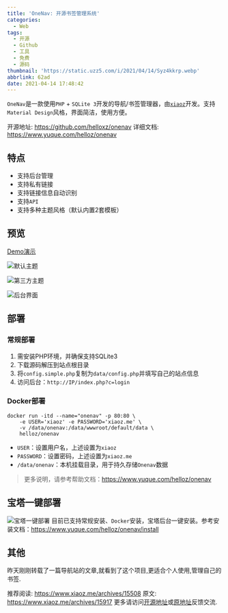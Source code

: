 ```yaml
---
title: 'OneNav: 开源书签管理系统'
categories:
  - Web
tags:
  - 开源
  - Github
  - 工具
  - 免费
  - 源码
thumbnail: 'https://static.uzz5.com/i/2021/04/14/Syz4kkrp.webp'
abbrlink: 62ad
date: 2021-04-14 17:48:42
---
```


`OneNav`是一款使用`PHP` + `SQLite 3`开发的导航/书签管理器，由[`xiaoz`](https://www.xiaoz.me/)开发。支持`Material Design`风格，界面简洁，使用方便。

<!-- more -->

开源地址: https://github.com/helloxz/onenav
详细文档: https://www.yuque.com/helloz/onenav

## 特点

* 支持后台管理
* 支持私有链接
* 支持链接信息自动识别
* 支持`API`
* 支持多种主题风格（默认内置2套模板）

## 预览

[Demo演示](https://nav.rss.ink/)

![默认主题](https://static.uzz5.com/i/2021/04/14/9ALCD9Ti.webp)

![第三方主题](https://static.uzz5.com/i/2021/04/14/jFhS1auV.webp)

![后台界面](https://static.uzz5.com/i/2021/04/14/8hDPM3w0.webp)

## 部署

### 常规部署
1. 需安装PHP环境，并确保支持SQLite3
2. 下载源码解压到站点根目录
3. 将`config.simple.php`复制为`data/config.php`并填写自己的站点信息
4. 访问后台：`http://IP/index.php?c=login`

### Docker部署

```shell
docker run -itd --name="onenav" -p 80:80 \
    -e USER='xiaoz' -e PASSWORD='xiaoz.me' \
    -v /data/onenav:/data/wwwroot/default/data \
    helloz/onenav
```

* `USER`：设置用户名，上述设置为`xiaoz`
* `PASSWORD`：设置密码，上述设置为`xiaoz.me`
* `/data/onenav`：本机挂载目录，用于持久存储`Onenav`数据

> 更多说明，请参考帮助文档：https://www.yuque.com/helloz/onenav

## 宝塔一键部署

![宝塔一键部署](https://static.uzz5.com/i/2021/04/14/K4o82IC4.webp)
目前已支持常规安装、`Docker`安装，宝塔后台一键安装。参考安装文档：https://www.yuque.com/helloz/onenav/install


## 其他

昨天刚刚转载了一篇导航站的文章,就看到了这个项目,更适合个人使用,管理自己的书签.

推荐阅读: https://www.xiaoz.me/archives/15508
原文: https://www.xiaoz.me/archives/15917
更多请访问[开源地址](https://github.com/helloxz/onenav)或[原地址](https://www.xiaoz.me/archives/15917)反馈交流.